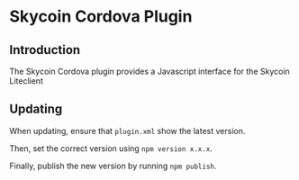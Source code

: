 # Skycoin Cordova Plugin

## Introduction

The Skycoin Cordova plugin provides a Javascript interface for the Skycoin Liteclient

## Updating

When updating, ensure that `plugin.xml` show the latest version. 

Then, set the correct version using `npm version x.x.x`.

Finally, publish the new version by running `npm publish`.
